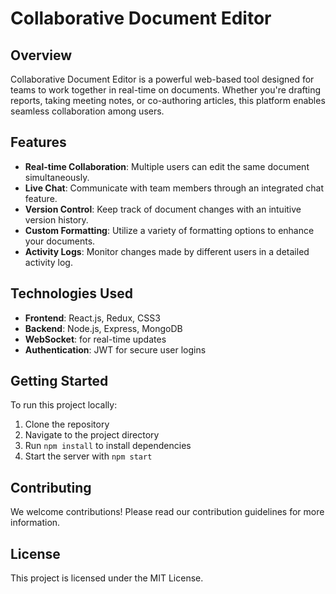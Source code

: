 # Collaborative Document Editor

## Overview
Collaborative Document Editor is a powerful web-based tool designed for teams to work together in real-time on documents. Whether you're drafting reports, taking meeting notes, or co-authoring articles, this platform enables seamless collaboration among users.

## Features
- **Real-time Collaboration**: Multiple users can edit the same document simultaneously.
- **Live Chat**: Communicate with team members through an integrated chat feature.
- **Version Control**: Keep track of document changes with an intuitive version history.
- **Custom Formatting**: Utilize a variety of formatting options to enhance your documents.
- **Activity Logs**: Monitor changes made by different users in a detailed activity log.

## Technologies Used
- **Frontend**: React.js, Redux, CSS3
- **Backend**: Node.js, Express, MongoDB
- **WebSocket**: for real-time updates
- **Authentication**: JWT for secure user logins

## Getting Started
To run this project locally:
1. Clone the repository
2. Navigate to the project directory
3. Run `npm install` to install dependencies
4. Start the server with `npm start`

## Contributing
We welcome contributions! Please read our contribution guidelines for more information.

## License
This project is licensed under the MIT License.